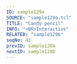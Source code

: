 ```yaml
---
ID: sample129a
SOURCE: "sample129a.tcl"
TITLE: "Candy pencil"
INFO: "<BR>Interactive"
RELATED: "sample129b"
seqNo: 42
prevID: sample128a
nextID: sample129b
---
```

